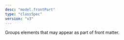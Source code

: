 ```yaml
---
desc: "model.frontPart"
type: "classSpec"
version: "v3"
---
```


Groups elements that may appear as part of front matter.
